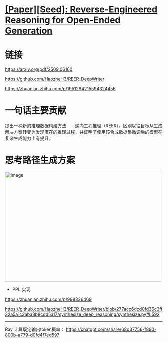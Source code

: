 # [[Paper][Seed]: Reverse-Engineered Reasoning for Open-Ended Generation](https://github.com/ansvver/gitblog/issues/14)

# 链接

https://arxiv.org/pdf/2509.06160

https://github.com/HaozheH3/REER_DeepWriter

https://zhuanlan.zhihu.com/p/1951284215594324456

# 一句话主要贡献

提出一种新的推理数据构建方法——逆向工程推理（REER），区别以往目标从生成解决方案转变为发现潜在的推理过程，并证明了使用该合成数据集微调后的模型在复杂生成能力上有提升。

# 思考路径生成方案

<img width="500" height="350" alt="Image" src="https://github.com/user-attachments/assets/096a5019-59bb-47aa-9c77-a31b31d98268" />

- PPL 实现

https://zhuanlan.zhihu.com/p/998336469

https://github.com/HaozheH3/REER_DeepWriter/blob/277acc6dcd0fd36c3ff32a5a1c3aba8b8cdd5a17/synthesize_deep_reasoning/synthesize.py#L592




---

Ray 计算既定输出token概率：
https://chatgpt.com/share/68d37756-f890-800b-a779-d0fd4f7ed597